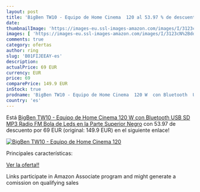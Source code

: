 ```yaml
---
layout: post
title: 'BigBen TW10 - Equipo de Home Cinema  120 al 53.97 % de descuento'
date: 
thumbnailImage: 'https://images-eu.ssl-images-amazon.com/images/I/3123cN%2Bdd3L._SL200_.jpg'
images: [ 'https://images-eu.ssl-images-amazon.com/images/I/3123cN%2Bdd3L._SL200_.jpg' ]
comments: true
category: ofertas
author: ring
slug: 'B01FIJEEAY-es'
description:
actualPrice: 69 EUR
currency: EUR
price: 69
comparePrice: 149.9 EUR
inStock: true
prodname: 'BigBen TW10 - Equipo de Home Cinema  120 W  con Bluetooth  USB  SD  MP3  Radio FM  Bola de Leds en la Parte Superior  Negro'
country: 'es'
---
```


Está [BigBen TW10 - Equipo de Home Cinema  120 W  con Bluetooth  USB  SD  MP3  Radio FM  Bola de Leds en la Parte Superior  Negro](https://www.amazon.es/dp/B01FIJEEAY/?tag=tolees-21) con 53.97 de descuento por 69 EUR (original: 149.9 EUR) en el siguiente enlace!

[![BigBen TW10 - Equipo de Home Cinema  120](https://images-eu.ssl-images-amazon.com/images/I/3123cN%2Bdd3L._SL200_.jpg)](https://www.amazon.es/dp/B01FIJEEAY/?tag=tolees-21)

Principales características:


[Ver la oferta!!](https://www.amazon.es/dp/B01FIJEEAY/?tag=tolees-21)

Links participate in Amazon Associate program and might generate a comission on qualifying sales


